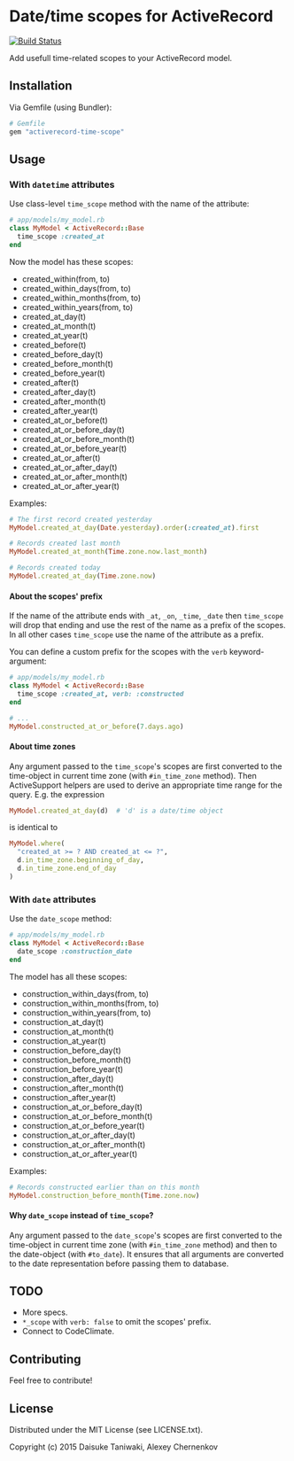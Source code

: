 # Date/time scopes for ActiveRecord

[![Build Status](https://travis-ci.org/907th/activerecord-time-scope.svg?branch=master)](https://travis-ci.org/907th/activerecord-time-scope)

Add usefull time-related scopes to your ActiveRecord model.

## Installation

Via Gemfile (using Bundler):

```ruby
# Gemfile
gem "activerecord-time-scope"
```

## Usage

### With `datetime` attributes

Use class-level `time_scope` method with the name of the attribute:

```ruby
# app/models/my_model.rb
class MyModel < ActiveRecord::Base
  time_scope :created_at
end
```

Now the model has these scopes:
* created_within(from, to)
* created_within_days(from, to)
* created_within_months(from, to)
* created_within_years(from, to)
* created_at_day(t)
* created_at_month(t)
* created_at_year(t)
* created_before(t)
* created_before_day(t)
* created_before_month(t)
* created_before_year(t)
* created_after(t)
* created_after_day(t)
* created_after_month(t)
* created_after_year(t)
* created_at_or_before(t)
* created_at_or_before_day(t)
* created_at_or_before_month(t)
* created_at_or_before_year(t)
* created_at_or_after(t)
* created_at_or_after_day(t)
* created_at_or_after_month(t)
* created_at_or_after_year(t)

Examples:

```ruby
# The first record created yesterday
MyModel.created_at_day(Date.yesterday).order(:created_at).first

# Records created last month
MyModel.created_at_month(Time.zone.now.last_month)

# Records created today
MyModel.created_at_day(Time.zone.now)
```

#### About the scopes' prefix

If the name of the attribute ends with `_at`, `_on`, `_time`, `_date` then `time_scope`
will drop that ending and use the rest of the name as a prefix of the scopes.
In all other cases `time_scope` use the name of the attribute as a prefix.

You can define a custom prefix for the scopes with the `verb` keyword-argument:

```ruby
# app/models/my_model.rb
class MyModel < ActiveRecord::Base
  time_scope :created_at, verb: :constructed
end

# ...
MyModel.constructed_at_or_before(7.days.ago)
```

#### About time zones

Any argument passed to the `time_scope`'s scopes are first converted to the
time-object in current time zone (with `#in_time_zone` method).
Then ActiveSupport helpers are used to derive an appropriate time range
for the query. E.g. the expression

```ruby
MyModel.created_at_day(d)  # 'd' is a date/time object
```

is identical to

```ruby
MyModel.where(
  "created_at >= ? AND created_at <= ?",
  d.in_time_zone.beginning_of_day,
  d.in_time_zone.end_of_day
)
```

### With `date` attributes

Use the `date_scope` method:

```ruby
# app/models/my_model.rb
class MyModel < ActiveRecord::Base
  date_scope :construction_date
end

```

The model has all these scopes:
* construction_within_days(from, to)
* construction_within_months(from, to)
* construction_within_years(from, to)
* construction_at_day(t)
* construction_at_month(t)
* construction_at_year(t)
* construction_before_day(t)
* construction_before_month(t)
* construction_before_year(t)
* construction_after_day(t)
* construction_after_month(t)
* construction_after_year(t)
* construction_at_or_before_day(t)
* construction_at_or_before_month(t)
* construction_at_or_before_year(t)
* construction_at_or_after_day(t)
* construction_at_or_after_month(t)
* construction_at_or_after_year(t)

Examples:

```ruby
# Records constructed earlier than on this month
MyModel.construction_before_month(Time.zone.now)
```

#### Why `date_scope` instead of `time_scope`?

Any argument passed to the `date_scope`'s scopes are first converted
to the time-object in current time zone (with `#in_time_zone` method)
and then to the date-object (with `#to_date`).
It ensures that all arguments are converted to the date representation
before passing them to database.

## TODO

* More specs.
* `*_scope` with `verb: false` to omit the scopes' prefix.
* Connect to CodeClimate.

## Contributing

Feel free to contribute!

## License

Distributed under the MIT License (see LICENSE.txt).

Copyright (c) 2015 Daisuke Taniwaki, Alexey Chernenkov

